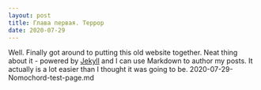 ```yaml
---
layout: post
title: Глава первая. Террор
date: 2020-07-29
---
```


Well. Finally got around to putting this old website together. Neat thing about it - powered by [Jekyll](http://jekyllrb.com) and I can use Markdown to author my posts. It actually is a lot easier than I thought it was going to be.
2020-07-29-Nomochord-test-page.md
